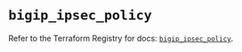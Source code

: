 # `bigip_ipsec_policy`

Refer to the Terraform Registry for docs: [`bigip_ipsec_policy`](https://registry.terraform.io/providers/f5networks/bigip/1.24.1/docs/resources/ipsec_policy).
